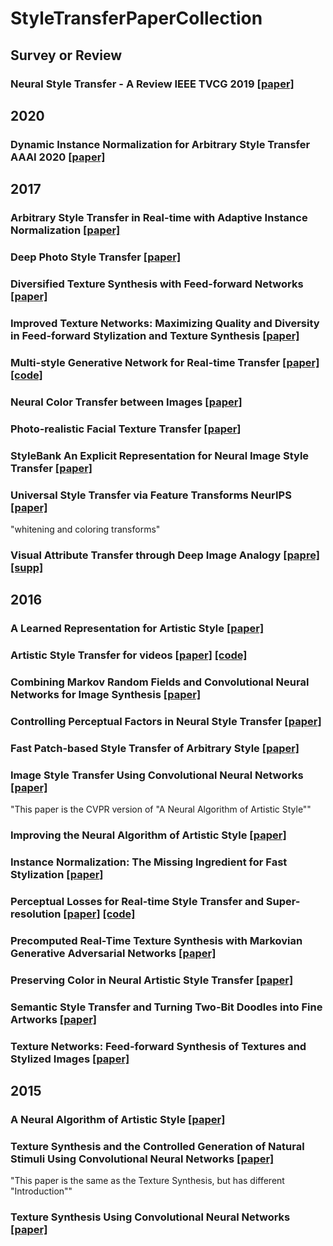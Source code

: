 # StyleTransferPaperCollection

## Survey or Review
### Neural Style Transfer - A Review IEEE TVCG 2019 [[paper]](https://ieeexplore.ieee.org/document/8732370)

## 2020
### Dynamic Instance Normalization for Arbitrary Style Transfer AAAI 2020 [[paper]](https://ojs.aaai.org/index.php/AAAI/article/view/5862)

## 2017
### Arbitrary Style Transfer in Real-time with Adaptive Instance Normalization [[paper]](https://arxiv.org/abs/1703.06868)
### Deep Photo Style Transfer [[paper]](https://arxiv.org/abs/1703.07511)
### Diversified Texture Synthesis with Feed-forward Networks [[paper]](https://arxiv.org/abs/1703.01664)
### Improved Texture Networks: Maximizing Quality and Diversity in Feed-forward Stylization and Texture Synthesis [[paper]](https://arvix.org/abs/1701.02096)
### Multi-style Generative Network for Real-time Transfer [[paper]](https://arxiv.org/abs/1703.06953) [[code]](https://github.com/zhanghang1989/MSG-Net)
### Neural Color Transfer between Images [[paper]](https://arxiv.org/abs/1710.00756)
### Photo-realistic Facial Texture Transfer [[paper]](https://arxiv.org/abs/1706.04306)
### StyleBank An Explicit Representation for Neural Image Style Transfer [[paper]](https://arxiv.org/abs/1703.09210)
### Universal Style Transfer via Feature Transforms NeurIPS [[paper]](https://proceedings.neurips.cc/paper_files/paper/2017/hash/49182f81e6a13cf5eaa496d51fea6406-Abstract.html)
"whitening and coloring transforms"
### Visual Attribute Transfer through Deep Image Analogy [[papre]](https://arxiv.org/abs/1705.01088) [[supp]](https://liaojing.github.io/html/data/analogy_supplemental.pdf)

## 2016
### A Learned Representation for Artistic Style [[paper]](https://arxiv.org/abs/1610.07629)
### Artistic Style Transfer for videos [[paper]](https://arxiv.org/abs/1604.08610) [[code]](https://github.com/manuelruder/artistic-videos)
### Combining Markov Random Fields and Convolutional Neural Networks for Image Synthesis [[paper]](https://arvix.org/abs/1601.04589)
### Controlling Perceptual Factors in Neural Style Transfer [[paper]](https://arxiv.org/abs/1611.07865)
### Fast Patch-based Style Transfer of Arbitrary Style [[paper]](https://arxiv.org/abs/1612.04337)
### Image Style Transfer Using Convolutional Neural Networks [[paper]](http://www.cv-foundation.org/openaccess/content_cvpr_2016/papers/Gatys_Image_Style_Transfer_CVPR_2016_paper.pdf)
"This paper is the CVPR version of "A Neural Algorithm of Artistic Style""
### Improving the Neural Algorithm of Artistic Style [[paper]](http://arxiv.org/abs/1605.04603)
### Instance Normalization: The Missing Ingredient for Fast Stylization [[paper]](https://arxiv.org/abs/1607.08022)
### Perceptual Losses for Real-time Style Transfer and Super-resolution [[paper]](https://arxiv.org/abs/1603.08155) [[code]](https://github.com/jcjohnson/neural-style)
### Precomputed Real-Time Texture Synthesis with Markovian Generative Adversarial Networks [[paper]](https://arxiv.org/abs/1604.04382)
### Preserving Color in Neural Artistic Style Transfer [[paper]](https://arxiv.org/abs/1606.05897)
### Semantic Style Transfer and Turning Two-Bit Doodles into Fine Artworks [[paper]](https://arxiv.org/abs/1603.01768)
### Texture Networks: Feed-forward Synthesis of Textures and Stylized Images [[paper]](http://jmlr.org/proceedings/papers/v48/ulyanov16.html)

## 2015
### A Neural Algorithm of Artistic Style [[paper]](https://arxiv.org/abs/1508.06576)
### Texture Synthesis and the Controlled Generation of Natural Stimuli Using Convolutional Neural Networks [[paper]](https://pdfs.semanticscholar.org/ecef/28ddfcacf4f2ba9c22a3c8296d4e19322d3d.pdf)
"This paper is the same as the Texture Synthesis, but has different "Introduction""
### Texture Synthesis Using Convolutional Neural Networks [[paper]](http://papers.nips.cc/paper/5633-texture-synthesis-using-convolutional-neural-networks)
